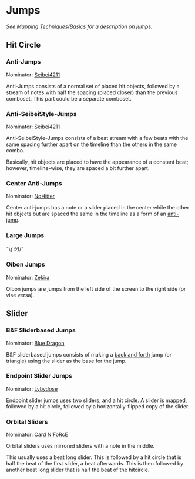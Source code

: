 # Jumps

*See [Mapping Techniques/Basics](../Basics/#jumps) for a description on jumps.*

<!-- please place all mapping techniques in alphabetical order -->

## Hit Circle

### Anti-Jumps

Nominator: [Seibei4211](https://osu.ppy.sh/u/31537)

Anti-Jumps consists of a normal set of placed hit objects, followed by a stream of notes with half the spacing (placed closer) than the previous comboset. This part could be a separate comboset.

### Anti-SeibeiStyle-Jumps

Nominator: [Seibei4211](https://osu.ppy.sh/u/31537)

Anti-SeibeiStyle-Jumps consists of a beat stream with a few beats with the same spacing further apart on the timeline than the others in the same combo.

Basically, hit objects are placed to have the appearance of a constant beat; however, timeline-wise, they are spaced a bit further apart.

### Center Anti-Jumps

Nominator: [NoHitter](https://osu.ppy.sh/u/124455)

Center anti-jumps has a note or a slider placed in the center while the other hit objects but are spaced the same in the timeline as a form of an [anti-jump](#anti-jumps).

### Large Jumps

¯\\*(ツ)*/¯

### Oibon Jumps

Nominator: [Zekira](https://osu.ppy.sh/u/36749)

Oibon jumps are jumps from the left side of the screen to the right side (or vise versa).

## Slider

### B&F Sliderbased Jumps

Nominator: [Blue Dragon](https://osu.ppy.sh/u/19048)

B&F sliderbased jumps consists of making a [back and forth](../Rhythm/#back-and-forth-beats) jump (or triangle) using the slider as the base for the jump.

### Endpoint Slider Jumps

Nominator: [Lybydose](https://osu.ppy.sh/u/64501)

Endpoint slider jumps uses two sliders, and a hit circle. A slider is mapped, followed by a hit circle, followed by a horizontally-flipped copy of the slider.

### Orbital Sliders

Nominator: [Card N'FoRcE](https://osu.ppy.sh/u/3936)

Orbital sliders uses mirrored sliders with a note in the middle.

This usually uses a beat long slider. This is followed by a hit circle that is half the beat of the first slider, a beat afterwards. This is then followed by another beat long slider that is half the beat of the hitcircle.